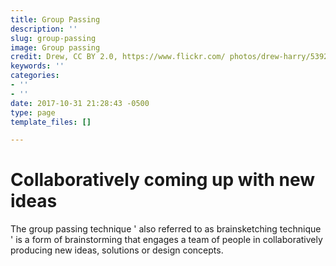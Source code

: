 ```yaml
---
title: Group Passing
description: ''
slug: group-passing
image: Group passing
credit: Drew, CC BY 2.0, https://www.flickr.com/ photos/drew-harry/5392729156/
keywords: ''
categories:
- ''
- ''
date: 2017-10-31 21:28:43 -0500
type: page
template_files: []

---
```

# Collaboratively coming up with new ideas

The group passing technique ' also referred to as brainsketching technique ' is a form of brainstorming that engages a team of people in collaboratively producing new ideas, solutions or design concepts. 
